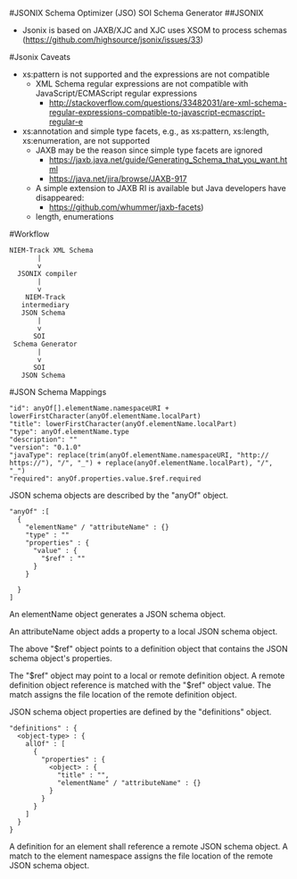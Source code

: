 #JSONIX Schema Optimizer (JSO) SOI Schema Generator
##JSONIX

  * Jsonix is based on JAXB/XJC and XJC uses XSOM to process schemas (https://github.com/highsource/jsonix/issues/33)

#Jsonix Caveats

  * xs:pattern is not supported and the expressions are not compatible
    * XML Schema regular expressions are not compatible with JavaScript/ECMAScript regular expressions
      * http://stackoverflow.com/questions/33482031/are-xml-schema-regular-expressions-compatible-to-javascript-ecmascript-regular-e
  * xs:annotation and simple type facets, e.g., as xs:pattern, xs:length, xs:enumeration, are not supported
    * JAXB may be the reason since simple type facets are ignored
      * https://jaxb.java.net/guide/Generating_Schema_that_you_want.html
      * https://java.net/jira/browse/JAXB-917
    * A simple extension to JAXB RI is available but Java developers have disappeared:
      * https://github.com/whummer/jaxb-facets)
    *   length, enumerations


#Workflow

  ```
  NIEM-Track XML Schema
         |        
         v
    JSONIX compiler
         |
         v
      NIEM-Track
     intermediary 
     JSON Schema 
         |
         v
        SOI
   Schema Generator
         |
         v
        SOI 
     JSON Schema
  ```
  
#JSON Schema Mappings

  ```
  "id": anyOf[].elementName.namespaceURI + lowerFirstCharacter(anyOf.elementName.localPart)
  "title": lowerFirstCharacter(anyOf.elementName.localPart)
  "type": anyOf.elementName.type
  "description": ""
  "version": "0.1.0"
  "javaType": replace(trim(anyOf.elementName.namespaceURI, "http:// https://"), "/", "_") + replace(anyOf.elementName.localPart), "/", "_")
  "required": anyOf.properties.value.$ref.required
  ```

JSON schema objects are described by the "anyOf" object.

  ```
  "anyOf" :[
    {
      "elementName" / "attributeName" : {}
      "type" : ""
      "properties" : {
        "value" : {
          "$ref" : ""  
        }
      }
      
    }
  ]
  ```
An elementName object generates a JSON schema object.  

An attributeName object adds a property to a local JSON schema object.

The above "$ref" object points to a definition object that contains the JSON schema object's properties.  

The "$ref" object may point to a local or remote definition object.  A remote definition object reference is matched with the "$ref" object value.  The match assigns the file location of the remote definition object.

JSON schema object properties are defined by the "definitions" object.

  ```
  "definitions" : {
    <object-type> : {
      allOf" : [
        {
          "properties" : {
            <object> : {
              "title" : "",
              "elementName" / "attributeName" : {}
            }
          }
        }
      ]
    }
  }

  ```

A definition for an element shall reference a remote JSON schema object.  A match to the element namespace assigns the file location of the remote JSON schema object.



